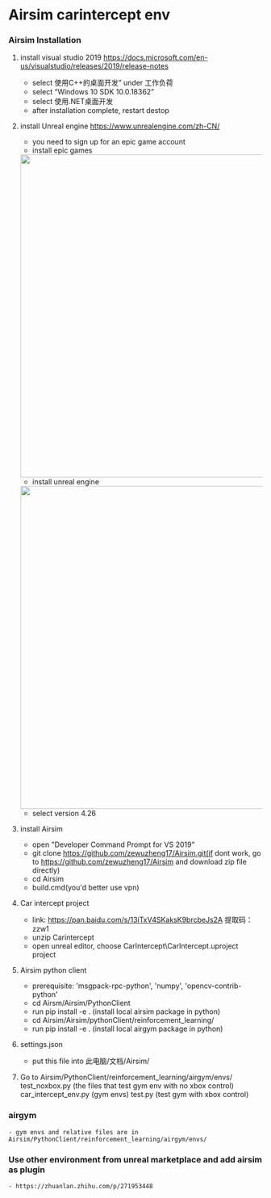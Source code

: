# Airsim carintercept env

### Airsim Installation

1. install visual studio 2019 https://docs.microsoft.com/en-us/visualstudio/releases/2019/release-notes
    - select 使用C++的桌面开发” under 工作负荷
    - select “Windows 10 SDK 10.0.18362”
    - select 使用.NET桌面开发
    - after installation complete, restart destop

2. install Unreal engine https://www.unrealengine.com/zh-CN/
    - you need to sign up for an epic game account
    - install epic games
    
    <img width="640" height="640" src="https://user-images.githubusercontent.com/85209880/144985961-1da6be19-5e89-4fd1-a2c2-f09471875dcd.png"/>
    
    - install unreal engine 
    
    <img width="640" height="640" src="https://user-images.githubusercontent.com/85209880/144958513-2d4bb89b-0682-4177-a71c-4dd4e61806bb.png"/>
    
    - select version 4.26
    
3. install Airsim
    - open "Developer Command Prompt for VS 2019"
    - git clone https://github.com/zewuzheng17/Airsim.git(if dont work, go to https://github.com/zewuzheng17/Airsim and download zip file directly)
    - cd Airsim
    - build.cmd(you'd better use vpn)
 

4. Car intercept project
    - link: https://pan.baidu.com/s/13iTxV4SKaksK9brcbeJs2A 提取码：zzw1
    - unzip Carintercept
    - open unreal editor, choose CarIntercept\CarIntercept.uproject project

5. Airsim python client
    - prerequisite: 'msgpack-rpc-python', 'numpy', 'opencv-contrib-python'
    - cd Airsm/Airsim/PythonClient
    - run pip install -e . (install local airsim package in python)
    - cd Airsim/Airsim/pythonClient/reinforcement_learning/
    - run pip install -e . (install local airgym package in python)
    
6. settings.json
    - put this file into 此电脑/文档/Airsim/ 

7. Go to Airsim/PythonClient/reinforcement_learning/airgym/envs/
   test_noxbox.py (the files that test gym env with no xbox control)
   car_intercept_env.py (gym envs)
   test.py (test gym with xbox control)
    
### airgym
    - gym envs and relative files are in Airsim/PythonClient/reinforcement_learning/airgym/envs/
    
### Use other environment from unreal marketplace and add airsim as plugin
    - https://zhuanlan.zhihu.com/p/271953448
